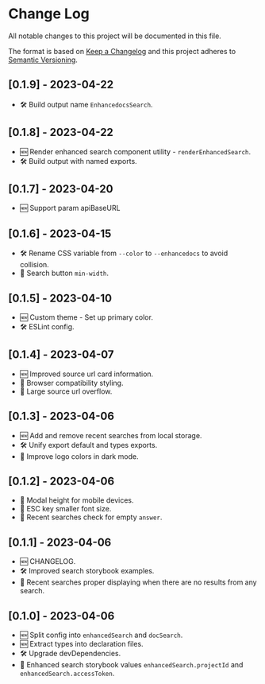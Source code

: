 # Change Log
All notable changes to this project will be documented in this file.

The format is based on [Keep a Changelog](http://keepachangelog.com/)
and this project adheres to [Semantic Versioning](http://semver.org/).

## [0.1.9] - 2023-04-22

- 🛠 Build output name `EnhancedocsSearch`.

## [0.1.8] - 2023-04-22

- 🆕 Render enhanced search component utility - `renderEnhancedSearch`.
- 🛠 Build output with named exports.

## [0.1.7] - 2023-04-20

- 🆕 Support param apiBaseURL

## [0.1.6] - 2023-04-15

- 🛠 Rename CSS variable from `--color` to `--enhancedocs` to avoid collision.
- 🐞 Search button `min-width`.

## [0.1.5] - 2023-04-10

- 🆕 Custom theme - Set up primary color.
- 🛠 ESLint config.

## [0.1.4] - 2023-04-07

- 🆕 Improved source url card information.
- 🐞 Browser compatibility styling.
- 🐞 Large source url overflow.

## [0.1.3] - 2023-04-06

- 🆕 Add and remove recent searches from local storage.
- 🛠 Unify export default and types exports.
- 🐞 Improve logo colors in dark mode.

## [0.1.2] - 2023-04-06

- 🐞 Modal height for mobile devices.
- 🐞 ESC key smaller font size.
- 🐞 Recent searches check for empty `answer`.

## [0.1.1] - 2023-04-06

- 🆕 CHANGELOG.
- 🛠 Improved search storybook examples.
- 🐞 Recent searches proper displaying when there are no results from any search.

## [0.1.0] - 2023-04-06

- 🆕 Split config into `enhancedSearch` and `docSearch`.
- 🆕 Extract types into declaration files.
- 🛠 Upgrade devDependencies.
- 🐞 Enhanced search storybook values `enhancedSearch.projectId` and `enhancedSearch.accessToken`.
